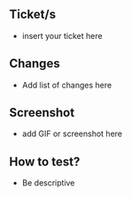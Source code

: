 ## Ticket/s

- insert your ticket here

## Changes

- Add list of changes here

## Screenshot

- add GIF or screenshot here

## How to test?

- Be descriptive
